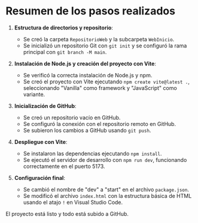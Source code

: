 # Resumen de los pasos realizados

1. **Estructura de directorios y repositorio**:
   - Se creó la carpeta `RepositorioWeb` y la subcarpeta `WebInicio`.
   - Se inicializó un repositorio Git con `git init` y se configuró la rama principal con `git branch -M main`.

2. **Instalación de Node.js y creación del proyecto con Vite**:
   - Se verificó la correcta instalación de Node.js y npm.
   - Se creó el proyecto con Vite ejecutando `npm create vite@latest .`, seleccionando "Vanilla" como framework y "JavaScript" como variante.

3. **Inicialización de GitHub**:
   - Se creó un repositorio vacío en GitHub.
   - Se configuró la conexión con el repositorio remoto en GitHub.
   - Se subieron los cambios a GitHub usando `git push`.

4. **Despliegue con Vite**:
   - Se instalaron las dependencias ejecutando `npm install`.
   - Se ejecutó el servidor de desarrollo con `npm run dev`, funcionando correctamente en el puerto 5173.

5. **Configuración final**:
   - Se cambió el nombre de "dev" a "start" en el archivo `package.json`.
   - Se modificó el archivo `index.html` con la estructura básica de HTML usando el atajo `!` en Visual Studio Code.

El proyecto está listo y todo está subido a GitHub.
